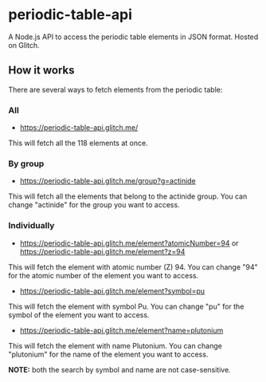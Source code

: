 # periodic-table-api
A Node.js API to access the periodic table elements in JSON format. Hosted on Glitch.

## How it works
There are several ways to fetch elements from the periodic table:

### All
- https://periodic-table-api.glitch.me/

This will fetch all the 118 elements at once.

### By group
- https://periodic-table-api.glitch.me/group?g=actinide

This will fetch all the elements that belong to the actinide group. You can change "actinide" for the group you want to access.

### Individually
- https://periodic-table-api.glitch.me/element?atomicNumber=94 or https://periodic-table-api.glitch.me/element?z=94

This will fetch the element with atomic number (Z) 94. You can change "94" for the atomic number of the element you want to access.

- https://periodic-table-api.glitch.me/element?symbol=pu

This will fetch the element with symbol Pu. You can change "pu" for the symbol of the element you want to access.

- https://periodic-table-api.glitch.me/element?name=plutonium

This will fetch the element with name Plutonium. You can change "plutonium" for the name of the element you want to access.

**NOTE:** both the search by symbol and name are not case-sensitive.
